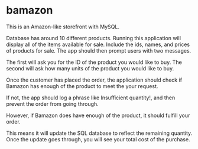# bamazon
This is an Amazon-like storefront with MySQL.

Database has around 10 different products. 
Running this application will display all of the items available for sale. Include the ids, names, and prices of products for sale.
The app should then prompt users with two messages.



The first will ask you for the ID of the product you would like to buy.
The second will ask how many units of the product you would like to buy.



Once the customer has placed the order, the application should check if Bamazon has enough of the product to meet the your request.



If not, the app should log a phrase like Insufficient quantity!, and then prevent the order from going through.



However, if Bamazon does have enough of the product, it should fulfill your order.


This means it will update the SQL database to reflect the remaining quantity.
Once the update goes through, you will see your total cost of the purchase.
